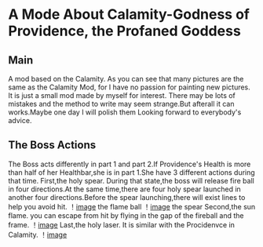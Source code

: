 A Mode About Calamity-Godness of Providence, the Profaned Goddess
====
Main
--
A mod based on the Calamity. As you can see that many pictures are the same as the Calamity Mod, for I have no passion for painting new pictures. 
It is just a small mod made by myself for interest. There may be lots of mistakes and the method to write may seem strange.But afterall it can works.Maybe one day I will polish them
Looking forward to everybody's advice.

The Boss Actions
--
The Boss acts differently in part 1 and part 2.If Providence's Health is more than half of her Healthbar,she is in part 1.She have 3 different actions during that time.
First,the holy spear.
During that state,the boss will release fire ball in four directions.At the same time,there are four holy spear launched in another four directions.Before the spear launching,there will exist lines to help you avoid hit.
！[image](flameball1.jpg)
the flame ball
！[image](spear1.jpg)
the spear
Second,the sun flame.
you can escape from hit by flying in the gap of the fireball and the frame.
！[image](fireball1.jpg)
Last,the holy laser.
It is similar with the Procidenvce in Calamity.
！[image](laser1.jpg)



